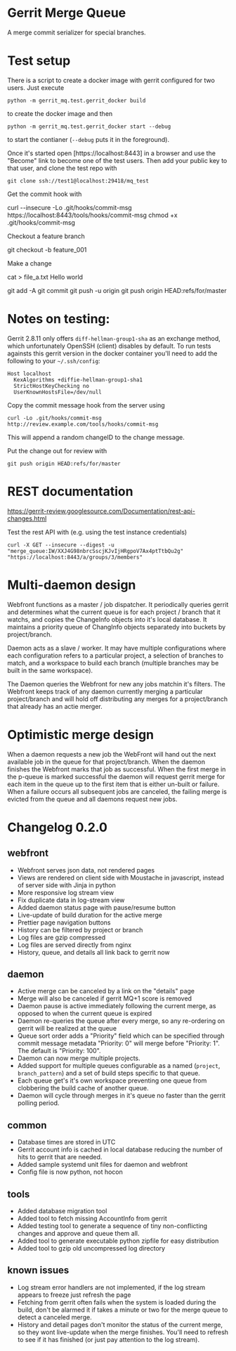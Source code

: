 # Gerrit Merge Queue

A merge commit serializer for special branches.

# Test setup

There is a script to create a docker image with gerrit configured for two
users. Just execute

    python -m gerrit_mq.test.gerrit_docker build

to create the docker image and then

    python -m gerrit_mq.test.gerrit_docker start --debug

to start the contianer (`--debug` puts it in the foreground).

Once it's started open [https://localhost:8443] in a browser and use the
"Become" link to become one of the test users. Then add your public key
to that user, and clone the test repo with

    git clone ssh://test1@localhost:29418/mq_test

Get the commit hook with

  curl --insecure -Lo .git/hooks/commit-msg https://localhost:8443/tools/hooks/commit-msg
  chmod +x .git/hooks/commit-msg

Checkout a feature branch

  git checkout -b feature_001

Make a change

  cat > file_a.txt
  Hello world

  git add -A
  git commit
  git push -u origin
  git push origin HEAD:refs/for/master


# Notes on testing:

Gerrit 2.8.11 only offers `diff-hellman-group1-sha` as an exchange method, which
unfortunately OpenSSH (client) disables by default. To run tests againsts this
gerrit version in the docker container you'll need to add the following to
your `~/.ssh/config`:

    Host localhost
      KexAlgorithms +diffie-hellman-group1-sha1
      StrictHostKeyChecking no
      UserKnownHostsFile=/dev/null

Copy the commit message hook from the server using

    curl -Lo .git/hooks/commit-msg http://review.example.com/tools/hooks/commit-msg

This will append a random changeID to the change message.

Put the change out for review with

    git push origin HEAD:refs/for/master

# REST documentation

https://gerrit-review.googlesource.com/Documentation/rest-api-changes.html

Test the rest API with (e.g. using the test instance credentials)

    curl -X GET --insecure --digest -u "merge_queue:IW/XXJ4G98nbrcSscjKJvIjHRgpoV7Ax4ptTtbQu2g" "https://localhost:8443/a/groups/3/members"


# Multi-daemon design

Webfront functions as a master / job dispatcher. It periodically queries gerrit
and determines what the current queue is for each project / branch that it
watchs, and copies the ChangeInfo objects into it's local database. It maintains
a priority queue of ChangInfo objects separatedy into buckets by project/branch.

Daemon acts as a slave / worker. It may have multiple configurations
where each configuration refers to a particular project, a selection of branches
to match, and a workspace to build each branch (multiple branches may be built
in the same workspace).

The Daemon queries the Webfront for new any jobs matchin it's filters. The
Webfront keeps track of any daemon currently merging a particular project/branch
and will hold off distributing any merges for a project/branch that already
has an actie merger.

# Optimistic merge design

When a daemon requests a new job the WebFront will hand out the next available
job in the queue for that project/branch. When the daemon finishes the
Webfront marks that job as successful. When the first merge in the p-queue is
marked successful the daemon will request gerrit merge for each item in the
queue up to the first item that is either un-built or failure. When a failure
occurs all subsequent jobs are canceled, the failing merge is evicted from the
queue and all daemons request new jobs.


# Changelog 0.2.0

## webfront

* Webfront serves json data, not rendered pages
* Views are rendered on client side with Moustache in javascript, instead of
  server side with Jinja in python
* More responsive log stream view
* Fix duplicate data in log-stream view
* Added daemon status page with pause/resume button
* Live-update of build duration for the active merge
* Prettier page navigation buttons
* History can be filtered by project or branch
* Log files are gzip compressed
* Log files are served directly from nginx
* History, queue, and details all link back to gerrit now

## daemon

* Active merge can be canceled by a link on the "details" page
* Merge will also be canceled if gerrit MQ+1 score is removed
* Daemon pause is active immediately following the current merge, as opposed
  to when the current queue is expired
* Daemon re-queries the queue after every merge, so any re-ordering on gerrit
  will be realized at the queue
* Queue sort order adds a "Priority" field which can be specified through
  commit message metadata "Priority: 0" will merge before "Priority: 1".
  The default is "Priority: 100".
* Daemon can now merge multiple projects.
* Added support for multiple queues configurable as a named
  (`project`, `branch_pattern`) and a set of build steps specific to that
  queue.
* Each queue get's it's own workspace preventing one queue from clobbering the
  build cache of another queue.
* Daemon will cycle through merges in it's queue no faster than the gerrit
  polling period.

## common

* Database times are stored in UTC
* Gerrit account info is cached in local database reducing the number of hits
  to gerrit that are needed.
* Added sample systemd unit files for daemon and webfront
* Config file is now python, not hocon

## tools

* Added database migration tool
* Added tool to fetch missing AccountInfo from gerrit
* Added testing tool to generate a sequence of tiny non-conflicting changes and
  approve and queue them all.
* Added tool to generate executable python zipfile for easy distribution
* Added tool to gzip old uncompressed log directory

## known issues

* Log stream error handlers are not implemented, if the log stream appears to
  freeze just refresh the page
* Fetching from gerrit often fails when the system is loaded during the build,
  don't be alarmed it if takes a minute or two for the merge queue to detect a
  canceled merge.
* History and detail pages don't monitor the status of the current merge, so
  they wont live-update when the merge finishes. You'll need to refresh to see
  if it has finished (or just pay attention to the log stream).
